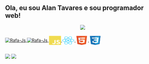 ## Ola, eu sou Alan Tavares e sou programador web!
<div align="center">
  <a href="https://github.com/alanIF>
  <img height="180em" src="https://github-readme-stats.vercel.app/api?username=alanIF&show_icons=true&theme=dracula=&include_all_commits=true&count_private=true"/>
  <img height="180em" src="https://github-readme-stats.vercel.app/api/top-langs/?username=alanIF&layout=compact&langs_count=7&theme=dracula"/>
</div>
<div style="display: inline_block"><br>
                                   <img align="center" alt="Rafa-Js" height="30" width="40" src="https://img.shields.io/badge/PHP-777BB4?style=for-the-badge&logo=php&logoColor=white">
                                    <img align="center" alt="Rafa-Js" height="30" width="40" src="https://img.shields.io/badge/Laravel-FF2D20?style=for-the-badge&logo=laravel&logoColor=white">
 
                                                                                                                                                      
                                                                                                                                                      
  <img align="center" alt="Rafa-Js" height="30" width="40" src="https://raw.githubusercontent.com/devicons/devicon/master/icons/javascript/javascript-plain.svg">
  <img align="center" alt="Rafa-React" height="30" width="40" src="https://raw.githubusercontent.com/devicons/devicon/master/icons/react/react-original.svg">
  <img align="center" alt="Rafa-HTML" height="30" width="40" src="https://raw.githubusercontent.com/devicons/devicon/master/icons/html5/html5-original.svg">
  <img align="center" alt="Rafa-CSS" height="30" width="40" src="https://raw.githubusercontent.com/devicons/devicon/master/icons/css3/css3-original.svg">

</div>
  
  ##
 
<div> 


  
  <a href = "mailto:alan_tj@hotmail.com.br"><img src="https://img.shields.io/badge/-Gmail-%23333?style=for-the-badge&logo=gmail&logoColor=white" target="_blank"></a>
  <a href="https://www.linkedin.com/in/alan-de-medeiros-tavares-b4284ba2" target="_blank"><img src="https://img.shields.io/badge/-LinkedIn-%230077B5?style=for-the-badge&logo=linkedin&logoColor=white" target="_blank"></a> 
 
 
</div>

